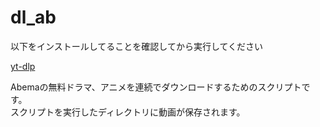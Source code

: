 # dl_ab

以下をインストールしてることを確認してから実行してください 

[yt-dlp](https://github.com/yt-dlp/yt-dlp)

Abemaの無料ドラマ、アニメを連続でダウンロードするためのスクリプトです。  
スクリプトを実行したディレクトリに動画が保存されます。
